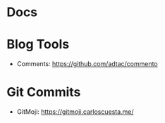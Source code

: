 # Docs

# Blog Tools
* Comments: https://github.com/adtac/commento

# Git Commits
* GitMoji: https://gitmoji.carloscuesta.me/
